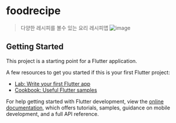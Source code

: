 # foodrecipe

> 다양한 레시피를 볼수 있는 요리 레시피앱
> ![image](https://github.com/user-attachments/assets/0ea40838-544e-4b9d-adae-758f55cfdb59)


## Getting Started

This project is a starting point for a Flutter application.

A few resources to get you started if this is your first Flutter project:

- [Lab: Write your first Flutter app](https://docs.flutter.dev/get-started/codelab)
- [Cookbook: Useful Flutter samples](https://docs.flutter.dev/cookbook)

For help getting started with Flutter development, view the
[online documentation](https://docs.flutter.dev/), which offers tutorials,
samples, guidance on mobile development, and a full API reference.
